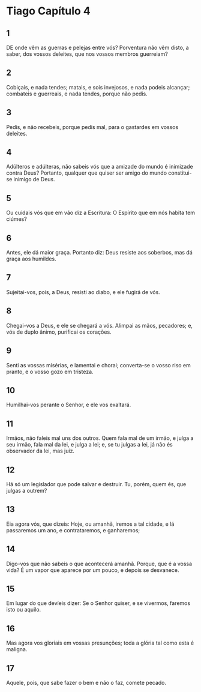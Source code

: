 # Tiago Capítulo 4

## 1
DE onde vêm as guerras e pelejas entre vós? Porventura não vêm disto, a saber, dos vossos deleites, que nos vossos membros guerreiam?

## 2
Cobiçais, e nada tendes; matais, e sois invejosos, e nada podeis alcançar; combateis e guerreais, e nada tendes, porque não pedis.

## 3
Pedis, e não recebeis, porque pedis mal, para o gastardes em vossos deleites.

## 4
Adúlteros e adúlteras, não sabeis vós que a amizade do mundo é inimizade contra Deus? Portanto, qualquer que quiser ser amigo do mundo constitui-se inimigo de Deus.

## 5
Ou cuidais vós que em vão diz a Escritura: O Espírito que em nós habita tem ciúmes?

## 6
Antes, ele dá maior graça. Portanto diz: Deus resiste aos soberbos, mas dá graça aos humildes.

## 7
Sujeitai-vos, pois, a Deus, resisti ao diabo, e ele fugirá de vós.

## 8
Chegai-vos a Deus, e ele se chegará a vós. Alimpai as mãos, pecadores; e, vós de duplo ânimo, purificai os corações.

## 9
Senti as vossas misérias, e lamentai e chorai; converta-se o vosso riso em pranto, e o vosso gozo em tristeza.

## 10
Humilhai-vos perante o Senhor, e ele vos exaltará.

## 11
Irmãos, não faleis mal uns dos outros. Quem fala mal de um irmão, e julga a seu irmão, fala mal da lei, e julga a lei; e, se tu julgas a lei, já não és observador da lei, mas juiz.

## 12
Há só um legislador que pode salvar e destruir. Tu, porém, quem és, que julgas a outrem?

## 13
Eia agora vós, que dizeis: Hoje, ou amanhã, iremos a tal cidade, e lá passaremos um ano, e contrataremos, e ganharemos;

## 14
Digo-vos que não sabeis o que acontecerá amanhã. Porque, que é a vossa vida? É um vapor que aparece por um pouco, e depois se desvanece.

## 15
Em lugar do que devíeis dizer: Se o Senhor quiser, e se vivermos, faremos isto ou aquilo.

## 16
Mas agora vos gloriais em vossas presunções; toda a glória tal como esta é maligna.

## 17
Aquele, pois, que sabe fazer o bem e não o faz, comete pecado.

